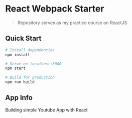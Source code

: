 # React Webpack Starter
> Repository serves as my practice course on ReactJS

## Quick Start

``` bash
# Install dependencies
npm install

# Serve on localhost:8080
npm start

# Build for production
npm run build
``` 

## App Info

Building simple Youtube App with React
